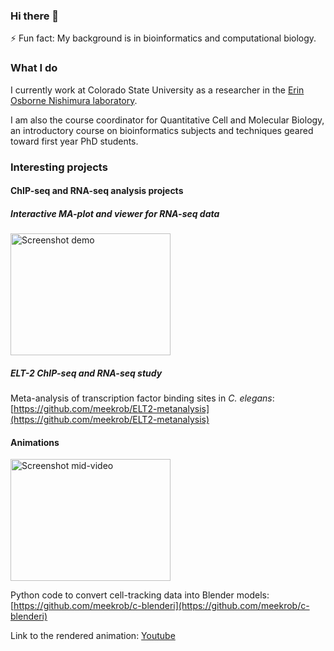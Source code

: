 ### Hi there 👋

⚡ Fun fact: My background is in bioinformatics and computational biology.  


### What I do
I currently work at Colorado State University as a researcher in the [Erin Osborne Nishimura laboratory](onishlab.colostate.edu). 

I am also the course coordinator for Quantitative Cell and Molecular Biology, an introductory course on bioinformatics subjects and techniques geared toward first year PhD students.

### Interesting projects

#### ChIP-seq and RNA-seq analysis projects

##### Interactive MA-plot and viewer for RNA-seq data

<img alt="Screenshot demo" src="../../../../meekrob/dash-ma-plot/blob/main/screenshots/MA-dash.gif" width=256 height=195>


##### ELT-2 ChIP-seq and RNA-seq study

Meta-analysis of transcription factor binding sites in *C. elegans*: [https://github.com/meekrob/ELT2-metanalysis](https://github.com/meekrob/ELT2-metanalysis)



#### Animations

<img alt="Screenshot mid-video" src="../../../../meekrob/c-blenderi/blob/master/media/mid-video-screenshot.png" width=256 height=195>

Python code to convert cell-tracking data into Blender models: [https://github.com/meekrob/c-blenderi](https://github.com/meekrob/c-blenderi)

Link to the rendered animation: [Youtube](https://www.youtube.com/watch?v=erd8qn9XWDI)

<!--
**meekrob/meekrob** is a ✨ _special_ ✨ repository because its `README.md` (this file) appears on your GitHub profile.

Here are some ideas to get you started:

- 🔭 I’m currently working on ...
- 🌱 I’m currently learning ...
- 👯 I’m looking to collaborate on ...
- 🤔 I’m looking for help with ...
- 💬 Ask me about ...
- 📫 How to reach me: ...
- 😄 Pronouns: ...
- ⚡ Fun fact: ...
-->
